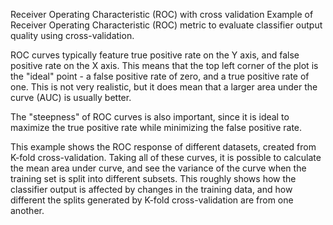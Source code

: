 Receiver Operating Characteristic (ROC) with cross validation
Example of Receiver Operating Characteristic (ROC) metric to evaluate classifier output quality using cross-validation.

ROC curves typically feature true positive rate on the Y axis, and false positive rate on the X axis. This means that the top left corner of the plot is the "ideal" point - a false positive rate of zero, and a true positive rate of one. This is not very realistic, but it does mean that a larger area under the curve (AUC) is usually better.

The "steepness" of ROC curves is also important, since it is ideal to maximize the true positive rate while minimizing the false positive rate.

This example shows the ROC response of different datasets, created from K-fold cross-validation. Taking all of these curves, it is possible to calculate the mean area under curve, and see the variance of the curve when the training set is split into different subsets. This roughly shows how the classifier output is affected by changes in the training data, and how different the splits generated by K-fold cross-validation are from one another.
